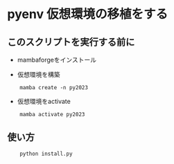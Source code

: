 # pyenv 仮想環境の移植をする

## このスクリプトを実行する前に

- mambaforgeをインストール

- 仮想環境を構築

```shell
	mamba create -n py2023
```

- 仮想環境をactivate

```shell
	mamba activate py2023
```


## 使い方

```shell
	python install.py
```
